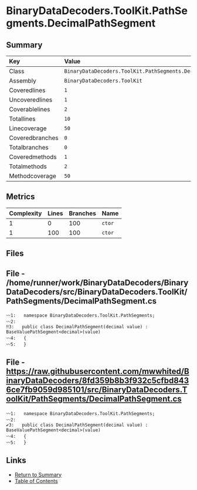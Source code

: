 ﻿# BinaryDataDecoders.ToolKit.PathSegments.DecimalPathSegment

## Summary

| Key             | Value                                                        |
| :-------------- | :----------------------------------------------------------- |
| Class           | `BinaryDataDecoders.ToolKit.PathSegments.DecimalPathSegment` |
| Assembly        | `BinaryDataDecoders.ToolKit`                                 |
| Coveredlines    | `1`                                                          |
| Uncoveredlines  | `1`                                                          |
| Coverablelines  | `2`                                                          |
| Totallines      | `10`                                                         |
| Linecoverage    | `50`                                                         |
| Coveredbranches | `0`                                                          |
| Totalbranches   | `0`                                                          |
| Coveredmethods  | `1`                                                          |
| Totalmethods    | `2`                                                          |
| Methodcoverage  | `50`                                                         |

## Metrics

| Complexity | Lines | Branches | Name    |
| :--------- | :---- | :------- | :------ |
| 1          | 0     | 100      | `ctor`  |
| 1          | 100   | 100      | `ctor`  |

## Files

## File - /home/runner/work/BinaryDataDecoders/BinaryDataDecoders/src/BinaryDataDecoders.ToolKit/PathSegments/DecimalPathSegment.cs

```CSharp
〰1:   namespace BinaryDataDecoders.ToolKit.PathSegments;
〰2:   
‼3:   public class DecimalPathSegment(decimal value) : BaseValuePathSegment<decimal>(value)
〰4:   {
〰5:   }
```

## File - https://raw.githubusercontent.com/mwwhited/BinaryDataDecoders/8fd359b8b3f932c5cfbd8436ce7fb9059d985101/src/BinaryDataDecoders.ToolKit/PathSegments/DecimalPathSegment.cs

```CSharp
〰1:   namespace BinaryDataDecoders.ToolKit.PathSegments;
〰2:   
✔3:   public class DecimalPathSegment(decimal value) : BaseValuePathSegment<decimal>(value)
〰4:   {
〰5:   }
```

## Links

* [Return to Summary](Summary.md)
* [Table of Contents](../TOC.md)

